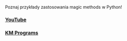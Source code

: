 Poznaj przykłady zastosowania magic methods w Python!

### [YouTube](https://youtu.be/J1dXWPXaM6Y)
### [KM Programs](https://km-programs.pl/)
